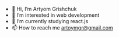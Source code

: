 - 👋 Hi, I’m Artyom Grishchuk
- 👀 I’m interested in web development
- 🌱 I’m currently studying react.js
- 📫 How to reach me artoymgr@gmail.com

<!---
artyomgr-dev/artyomgr-dev is a ✨ special ✨ repository because its `README.md` (this file) appears on your GitHub profile.
You can click the Preview link to take a look at your changes.
--->
